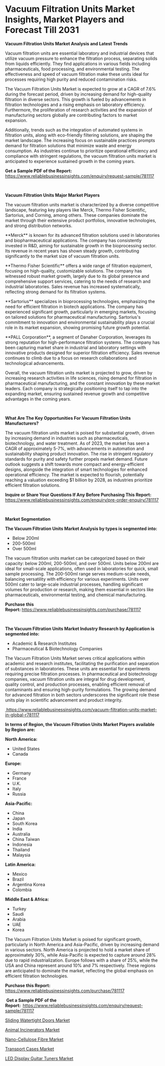 <p><h1>Vacuum Filtration Units Market Insights, Market Players and Forecast Till 2031</h1></p><p><strong>Vacuum Filtration Units Market Analysis and Latest Trends</strong></p>
<p><p>Vacuum filtration units are essential laboratory and industrial devices that utilize vacuum pressure to enhance the filtration process, separating solids from liquids efficiently. They find applications in various fields including pharmaceuticals, food processing, and environmental testing. The effectiveness and speed of vacuum filtration make these units ideal for processes requiring high purity and reduced contamination risks.</p><p>The Vacuum Filtration Units Market is expected to grow at a CAGR of 7.6% during the forecast period, driven by increasing demand for high-quality filtration in diverse sectors. This growth is fueled by advancements in filtration technologies and a rising emphasis on laboratory efficiency. Furthermore, the proliferation of research activities and the expansion of manufacturing sectors globally are contributing factors to market expansion.</p><p>Additionally, trends such as the integration of automated systems in filtration units, along with eco-friendly filtering solutions, are shaping the market landscape. The increasing focus on sustainable practices prompts demand for filtration solutions that minimize waste and energy consumption. As industries continue to prioritize operational efficiency and compliance with stringent regulations, the vacuum filtration units market is anticipated to experience sustained growth in the coming years.</p></p>
<p><strong>Get a Sample PDF of the Report:&nbsp;</strong> <a href="https://www.reliablebusinessinsights.com/enquiry/request-sample/781117?utm_campaign=1260&utm_medium=2&utm_source=Github&utm_content=ia&utm_term=15102024&utm_id=vacuum-filtration-units">https://www.reliablebusinessinsights.com/enquiry/request-sample/781117</a></p>
<p>&nbsp;</p>
<p><strong>Vacuum Filtration Units Major Market Players</strong></p>
<p><p>The vacuum filtration units market is characterized by a diverse competitive landscape, featuring key players like Merck, Thermo Fisher Scientific, Sartorius, and Corning, among others. These companies dominate the market through their extensive product portfolios, innovative technologies, and strong distribution networks.</p><p>**Merck** is known for its advanced filtration solutions used in laboratories and biopharmaceutical applications. The company has consistently invested in R&D, aiming for sustainable growth in the bioprocessing sector. Its revenue in recent years has shown steady growth, contributing significantly to the market size of vacuum filtration units.</p><p>**Thermo Fisher Scientific** offers a wide range of filtration equipment, focusing on high-quality, customizable solutions. The company has witnessed robust market growth, largely due to its global presence and comprehensive support services, catering to the needs of research and industrial laboratories. Sales revenue has increased systematically, reflecting strong demand for its filtration systems.</p><p>**Sartorius** specializes in bioprocessing technologies, emphasizing the need for efficient filtration in biotech applications. The company has experienced significant growth, particularly in emerging markets, focusing on tailored solutions for pharmaceutical manufacturing. Sartorius's commitment to innovation and environmental sustainability plays a crucial role in its market expansion, showing promising future growth potential.</p><p>**PALL Corporation**, a segment of Danaher Corporation, leverages its strong reputation for high-performance filtration systems. The company has been capturing market share in industrial and laboratory settings with innovative products designed for superior filtration efficiency. Sales revenue continues to climb due to a focus on research collaborations and technological advancements.</p><p>Overall, the vacuum filtration units market is projected to grow, driven by increasing research activities in life sciences, rising demand for filtration in pharmaceutical manufacturing, and the constant innovation by these market leaders. Each company is strategically positioning itself to tap into the expanding market, ensuring sustained revenue growth and competitive advantages in the coming years.</p></p>
<p>&nbsp;</p>
<p><strong>What Are The Key Opportunities For Vacuum Filtration Units Manufacturers?</strong></p>
<p><p>The vacuum filtration units market is poised for substantial growth, driven by increasing demand in industries such as pharmaceuticals, biotechnology, and water treatment. As of 2023, the market has seen a CAGR of approximately 5-7%, with advancements in automation and sustainability shaping product innovation. The rise in stringent regulatory standards for purity and safety further propels market demand. Future outlook suggests a shift towards more compact and energy-efficient designs, alongside the integration of smart technologies for enhanced operational efficiency. The market is expected to flourish, potentially reaching a valuation exceeding $1 billion by 2028, as industries prioritize efficient filtration solutions.</p></p>
<p><strong>Inquire or Share Your Questions If Any Before Purchasing This Report:</strong> <a href="https://www.reliablebusinessinsights.com/enquiry/pre-order-enquiry/781117?utm_campaign=1260&utm_medium=2&utm_source=Github&utm_content=ia&utm_term=15102024&utm_id=vacuum-filtration-units">https://www.reliablebusinessinsights.com/enquiry/pre-order-enquiry/781117</a></p>
<p>&nbsp;</p>
<p><strong>Market Segmentation</strong></p>
<p><strong>The Vacuum Filtration Units Market Analysis by types is segmented into:</strong></p>
<p><ul><li>Below 200ml</li><li>200-500ml</li><li>Over 500ml</li></ul></p>
<p><p>The vacuum filtration units market can be categorized based on their capacity: below 200ml, 200-500ml, and over 500ml. Units below 200ml are ideal for small-scale applications, often used in laboratories for quick, small sample processing. The 200-500ml range serves medium-scale needs, balancing versatility with efficiency for various experiments. Units over 500ml cater to large-scale industrial processes, handling significant volumes for production or research, making them essential in sectors like pharmaceuticals, environmental testing, and chemical manufacturing.</p></p>
<p><strong>Purchase this Report:&nbsp;</strong><a href="https://www.reliablebusinessinsights.com/purchase/781117?utm_campaign=1260&utm_medium=2&utm_source=Github&utm_content=ia&utm_term=15102024&utm_id=vacuum-filtration-units">https://www.reliablebusinessinsights.com/purchase/781117</a></p>
<p>&nbsp;</p>
<p><strong>The Vacuum Filtration Units Market Industry Research by Application is segmented into:</strong></p>
<p><ul><li>Academic & Research Institutes</li><li>Pharmaceutical & Biotechnology Companies</li></ul></p>
<p><p>The Vacuum Filtration Units Market serves critical applications within academic and research institutes, facilitating the purification and separation of substances in laboratories. These units are essential for experiments requiring precise filtration processes. In pharmaceutical and biotechnology companies, vacuum filtration units are integral for drug development, quality control, and production processes, enabling efficient removal of contaminants and ensuring high-purity formulations. The growing demand for advanced filtration in both sectors underscores the significant role these units play in scientific advancement and product integrity.</p></p>
<p><a href="https://www.reliablebusinessinsights.com/vacuum-filtration-units-market-in-global-r781117?utm_campaign=1260&utm_medium=2&utm_source=Github&utm_content=ia&utm_term=15102024&utm_id=vacuum-filtration-units">&nbsp;https://www.reliablebusinessinsights.com/vacuum-filtration-units-market-in-global-r781117</a></p>
<p><strong>In terms of Region, the Vacuum Filtration Units Market Players available by Region are:</strong></p>
<p>
    <p> <strong> North America: </strong>
        <ul>
            <li>United States</li>
            <li>Canada</li>
        </ul>
        </p> 
    <p> <strong> Europe: </strong>
        <ul>
            <li>Germany</li>
            <li>France</li>
            <li>U.K.</li>
            <li>Italy</li>
            <li>Russia</li>
        </ul>
        </p> 
    <p> <strong> Asia-Pacific: </strong>
        <ul>
            <li>China</li>
            <li>Japan</li>
            <li>South Korea</li>
            <li>India</li>
            <li>Australia</li>
            <li>China Taiwan</li>
            <li>Indonesia</li>
            <li>Thailand</li>
            <li>Malaysia</li>
        </ul>
        </p> 
    <p> <strong> Latin America: </strong>
        <ul>
            <li>Mexico</li>
            <li>Brazil</li>
            <li>Argentina Korea</li>
            <li>Colombia</li>
        </ul>
        </p> 
    <p> <strong> Middle East & Africa: </strong>
        <ul>
            <li>Turkey</li>
            <li>Saudi</li>
            <li>Arabia</li>
            <li>UAE</li>
            <li>Korea</li>
        </ul>
    </p>
    </p>
<p><p>The Vacuum Filtration Units Market is poised for significant growth, particularly in North America and Asia-Pacific, driven by increasing demand in various sectors. North America is projected to hold a market share of approximately 30%, while Asia-Pacific is expected to capture around 28% due to rapid industrialization. Europe follows with a share of 25%, while the USA and China represent around 10% and 7% respectively. These regions are anticipated to dominate the market, reflecting the global emphasis on efficient filtration technologies.</p></p>
<p><strong>Purchase this Report: </strong><a href="https://www.reliablebusinessinsights.com/purchase/781117?utm_campaign=1260&utm_medium=2&utm_source=Github&utm_content=ia&utm_term=15102024&utm_id=vacuum-filtration-units">https://www.reliablebusinessinsights.com/purchase/781117</a></p>
<p>&nbsp;<strong>Get a Sample PDF of the Report:&nbsp;&nbsp;</strong><a href="https://www.reliablebusinessinsights.com/enquiry/request-sample/781117?utm_campaign=1260&utm_medium=2&utm_source=Github&utm_content=ia&utm_term=15102024&utm_id=vacuum-filtration-units">https://www.reliablebusinessinsights.com/enquiry/request-sample/781117</a></p>
<p><strong></strong></p>
<p><p><a href="https://issuu.com/reportprime-2/docs/sliding-watertight-doors-market-siz_21222bf64ba3c6?utm_campaign=1260&utm_medium=2&utm_source=Github&utm_content=ia&utm_term=15102024&utm_id=vacuum-filtration-units">Sliding Watertight Doors Market</a></p><p><a href="https://github.com/dowsegmspivadlk/Market-Research-Report-List-1/blob/main/animal-incinerators-market.md?utm_campaign=1260&utm_medium=2&utm_source=Github&utm_content=ia&utm_term=15102024&utm_id=vacuum-filtration-units">Animal Incinerators Market</a></p><p><a href="https://www.linkedin.com/pulse/nano-cellulose-fibre-market-global-trends-forecast-2024-2031-76w7f?utm_campaign=1260&utm_medium=2&utm_source=Github&utm_content=ia&utm_term=15102024&utm_id=vacuum-filtration-units">Nano-Cellulose Fibre Market</a></p><p><a href="https://issuu.com/reportprime-2/docs/transport-cases-market-size-2030.pp_9cf1b2dd715b1d?utm_campaign=1260&utm_medium=2&utm_source=Github&utm_content=ia&utm_term=15102024&utm_id=vacuum-filtration-units">Transport Cases Market</a></p><p><a href="https://www.linkedin.com/pulse/led-display-guitar-tuners-market-trends-detailed-study-its-segmentation-dpb0f?utm_campaign=1260&utm_medium=2&utm_source=Github&utm_content=ia&utm_term=15102024&utm_id=vacuum-filtration-units">LED Display Guitar Tuners Market</a></p></p>